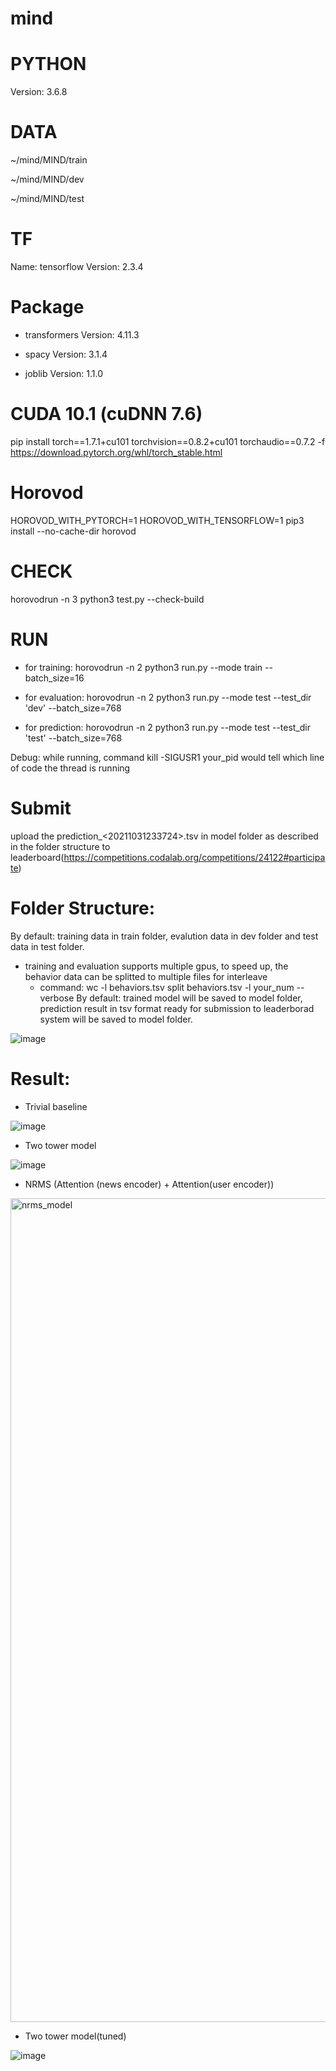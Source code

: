 # mind

# PYTHON
Version: 3.6.8

# DATA
~/mind/MIND/train

~/mind/MIND/dev

~/mind/MIND/test

# TF
Name: tensorflow
Version: 2.3.4

# Package
- transformers
Version: 4.11.3

- spacy
Version: 3.1.4

- joblib
Version: 1.1.0

# CUDA 10.1 (cuDNN 7.6)
pip install torch==1.7.1+cu101 torchvision==0.8.2+cu101 torchaudio==0.7.2 -f https://download.pytorch.org/whl/torch_stable.html

# Horovod
HOROVOD_WITH_PYTORCH=1 HOROVOD_WITH_TENSORFLOW=1 pip3 install --no-cache-dir horovod

# CHECK
horovodrun -n 3 python3 test.py --check-build

# RUN
- for training: horovodrun -n 2 python3 run.py --mode train --batch_size=16

- for evaluation: horovodrun -n 2 python3 run.py --mode test --test_dir 'dev' --batch_size=768

- for prediction: horovodrun -n 2 python3 run.py --mode test --test_dir 'test' --batch_size=768

Debug: while running, command kill -SIGUSR1 your_pid would tell which line of code the thread is running

# Submit
upload the prediction_<20211031233724>.tsv in model folder as described in the folder structure to leaderboard(https://competitions.codalab.org/competitions/24122#participate)

# Folder Structure:
By default: training data in train folder, evalution data in dev folder and test data in test folder.
  - training and evaluation supports multiple gpus, to speed up, the behavior data can be splitted to multiple files for interleave
    - command: 
      wc -l behaviors.tsv
      split behaviors.tsv -l your_num --verbose
By default: trained model will be saved to model folder, prediction result in tsv format ready for submission to leaderborad system will be saved to model folder.

![image](https://user-images.githubusercontent.com/28990806/139605879-06eb35b8-5749-4cbf-9977-0ab10d977a54.png)


# Result:
  - Trivial baseline

![image](https://user-images.githubusercontent.com/28990806/140473157-e78c708d-8fb1-4c8b-a785-2f8dd4425d19.png)

  - Two tower model

![image](https://user-images.githubusercontent.com/28990806/140453040-73cd7079-b181-4e61-aad6-6a2d52524c01.png)
  - NRMS (Attention (news encoder) + Attention(user encoder))
<img width="1318" alt="nrms_model" src="https://user-images.githubusercontent.com/21976032/140476695-365d9b17-b694-46b3-aa0d-9c94250c5c45.png">

  - Two tower model(tuned)

![image](https://user-images.githubusercontent.com/28990806/140866972-2d9e8890-a883-4894-a416-bbe598de9688.png)
